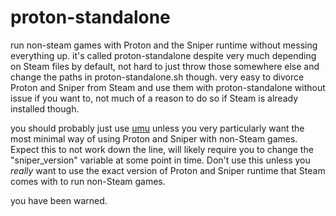 # proton-standalone
run non-steam games with Proton and the Sniper runtime without messing everything up.
it's called proton-standalone despite very much depending on Steam files by default, not hard to just throw those somewhere else and change the paths in proton-standalone.sh though.
very easy to divorce Proton and Sniper from Steam and use them with proton-standalone without issue if you want to, not much of a reason to do so if Steam is already installed though.

you should probably just use [umu](https://github.com/Open-Wine-Components/umu-launcher) unless you very particularly want the most minimal way of using Proton and Sniper with non-Steam games. Expect this to not work down the line, will likely require you to change the "sniper_version" variable at some point in time. Don't use this unless you *really* want to use the exact version of Proton and Sniper runtime that Steam comes with to run non-Steam games.

you have been warned.

